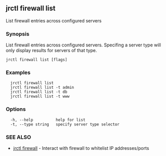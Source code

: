 ## jrctl firewall list

List firewall entries across configured servers

### Synopsis

List firewall entries across configured servers. Specifing a server type will
only display results for servers of that type.

```
jrctl firewall list [flags]
```

### Examples

```
  jrctl firewall list
  jrctl firewall list -t admin
  jrctl firewall list -t db
  jrctl firewall list -t www
```

### Options

```
  -h, --help          help for list
  -t, --type string   specify server type selector
```

### SEE ALSO

* [jrctl firewall](jrctl_firewall.md)	 - Interact with firewall to whitelist IP addresses/ports

